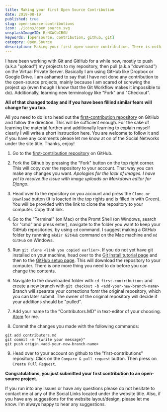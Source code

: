 ```yaml
---
title: Making your first Open Source Contribution
date: 2019-08-19
published: true
slug: open-source-contributions
icon: ./icons/open_source.svg
unsplashImageID: R-HXWCbCBGU
keywords: [opensource, contribution, github, git]
category: Open Source
description: Making your first open source contribution. There is nothing to be scared about! We'll got through this together.
---
```


I have been working with Git and GitHub for a while now, mostly to push (a.k.a "upload") my projects to my repository, then pull (a.k.a "download") on the Virtual Private Server. Basically I am using GitHub like Dropbox or Google Drive. I am ashamed to say that I have not done any contribution to the open-source projects, mainly because I am scared of screwing the project up (even though I know that the Git Workflow makes it impossible to do). Additionally, learning new terminology like "Fork" and "Checkout".

**All of that changed today and if you have been fillind similar fears will change for you too.**

All you need to do is to head out the [first-contribution repository](https://github.com/firstcontributions/first-contributions) on GitHub and follow the direction. This will be sufficient enough. For the sake of learning the material further and additionally learning to explain myself clearly I will write a short instruction here. You are welcome to follow it and if you have any comments please let me know at on of the Social Networks under the site title. Thanks, enjoy!

1. Go to the [first-contribution repository](https://github.com/firstcontributions/first-contributions) on GitHub.

2. Fork the Github by pressing the "Fork" button on the top right corner.
This will copy over the repository to your account. That way you can make any changes you want.
_Apologies for the lack of images. I have yet to resolve the issue with image uploads on Markdown editor for Django._

3. Head over to the repository on you account and press the `Clone or Download` button (It is loacted in the top rights and is filled in with Green).
You will be provided with the link to clone the repository to your computer. Copy that link.

4. Go to the "Terminal" (on Mac) or the Promt Shell (on Windows, search for "cmd" and press enter), navigate to the folder you want to keep your GitHub repositories, by using `cd` command. I suggest making a GitHub folder by runnning `mkdir GitHub` command on the Mac machine and `md GitHub` on Windows.

5. Run `git clone <link you copied earlier>`.
If you do not yet have git installed on your machine, head over to the [Git Install tutorial page](https://git-scm.com/book/en/v2/Getting-Started-Installing-Git) and then to the [GitHub setup page](https://help.github.com/en/articles/setting-your-username-in-git).
This will download the repository to your computer. There is one more thing you need to do before you can change the contents.

6. Navigate to the downloaded folder with `cd first-contributions` and create a new branch with `git checkout -b <add-your-new-branch-name>`
Branch will spearate your corrections fomr the original repository, which you can later submit. The owner of the original repository will decide if your additions should be "pulled".

7. Add your name to the "Contributors.MD" in text-editor of your choosing. [Atom](https://atom.io/) for me.

8. Commit the changes you made with the following commands:
```
git add contributors.md
git commit -m "{write your message}"
git push origin <add-your-new-branch-name>
```

9. Head over to your account on github to the "first-contributions" repository. Click on the `Compare & pull request` button. Then press on `Create Pull Request`.

**Congratulations, you just submitted your first contribution to an open-source project.**

If you run into any issues or have any questions please do not hesitate to contact me at any of the Social Links located under the website title.
Also, if you have any suggestions for the website layout/design, please let me know. I'm always happy to hear any suggestions.